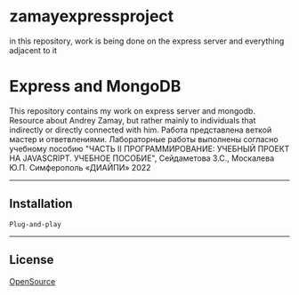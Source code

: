 # zamayexpressproject
in this repository, work is being done on the express server and everything adjacent to it

# Express and MongoDB
This repository contains my work on express server and mongodb. Resource about Andrey Zamay, but rather mainly to individuals that indirectly or directly connected with him.
Работа представлена веткой мастер и ответвлениями. Лабораторные работы выполнены согласно учебному пособию "ЧАСТЬ II ПРОГРАММИРОВАНИЕ: УЧЕБНЫЙ ПРОЕКТ  НА JAVASCRIPT. УЧЕБНОЕ ПОСОБИЕ", Сейдаметова З.С., Москалева Ю.П. Симферополь «ДИАЙПИ» 2022

---
## Installation

```
Plug-and-play
```
---
## License
[OpenSource](https://opensource.guide/legal/)
